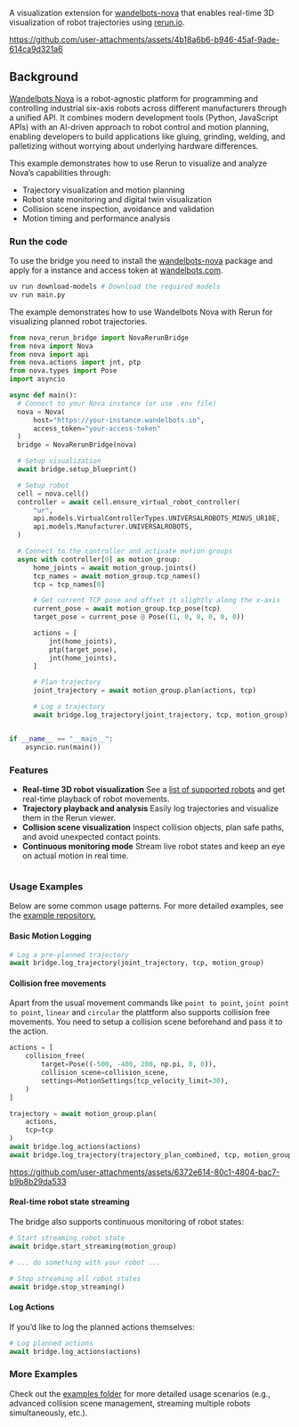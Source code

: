 <!--[metadata]
title = "Nova Bridge"
source = "https://github.com/wandelbotsgmbh/wandelbots-nova"
tags = ["3D", "Robot"]
thumbnail = "https://github.com/user-attachments/assets/526a3cff-3d27-4963-8d7b-e7cd98a758f9"
thumbnail_dimensions = [480, 480]
-->

A visualization extension for [wandelbots-nova](https://github.com/wandelbotsgmbh/wandelbots-nova) that enables real-time 3D visualization of robot trajectories using [rerun.io](https://rerun.io).

https://github.com/user-attachments/assets/4b18a6b6-b946-45af-9ade-614ca9d321a6

## Background

[Wandelbots Nova](https://www.wandelbots.com/) is a robot-agnostic platform for programming and controlling industrial six-axis robots across different manufacturers through a unified API. It combines modern development tools (Python, JavaScript APIs) with an AI-driven approach to robot control and motion planning, enabling developers to build applications like gluing, grinding, welding, and palletizing without worrying about underlying hardware differences.

This example demonstrates how to use Rerun to visualize and analyze Nova’s capabilities through:

-   Trajectory visualization and motion planning
-   Robot state monitoring and digital twin visualization
-   Collision scene inspection, avoidance and validation
-   Motion timing and performance analysis

### Run the code

To use the bridge you need to install the [wandelbots-nova](https://github.com/wandelbotsgmbh/wandelbots-nova) package and apply for a instance and access token at [wandelbots.com](https://www.wandelbots.com/).

```bash
uv run download-models # Download the required models
uv run main.py
```

The example demonstrates how to use Wandelbots Nova with Rerun for visualizing planned robot trajectories.

```python
from nova_rerun_bridge import NovaRerunBridge
from nova import Nova
from nova import api
from nova.actions import jnt, ptp
from nova.types import Pose
import asyncio

async def main():
  # Connect to your Nova instance (or use .env file)
  nova = Nova(
      host="https://your-instance.wandelbots.io",
      access_token="your-access-token"
  )
  bridge = NovaRerunBridge(nova)

  # Setup visualization
  await bridge.setup_blueprint()

  # Setup robot
  cell = nova.cell()
  controller = await cell.ensure_virtual_robot_controller(
      "ur",
      api.models.VirtualControllerTypes.UNIVERSALROBOTS_MINUS_UR10E,
      api.models.Manufacturer.UNIVERSALROBOTS,
  )

  # Connect to the controller and activate motion groups
  async with controller[0] as motion_group:
      home_joints = await motion_group.joints()
      tcp_names = await motion_group.tcp_names()
      tcp = tcp_names[0]

      # Get current TCP pose and offset it slightly along the x-axis
      current_pose = await motion_group.tcp_pose(tcp)
      target_pose = current_pose @ Pose((1, 0, 0, 0, 0, 0))

      actions = [
          jnt(home_joints),
          ptp(target_pose),
          jnt(home_joints),
      ]

      # Plan trajectory
      joint_trajectory = await motion_group.plan(actions, tcp)

      # Log a trajectory
      await bridge.log_trajectory(joint_trajectory, tcp, motion_group)


if __name__ == "__main__":
    asyncio.run(main())
```

### Features

-   **Real-time 3D robot visualization**
    See a [list of supported robots](https://wandelbotsgmbh.github.io/wandelbots-js-react-components/?path=/story/3d-view-robot-supported-models--abb-1010-037-15) and get real-time playback of robot movements.
-   **Trajectory playback and analysis**
    Easily log trajectories and visualize them in the Rerun viewer.
-   **Collision scene visualization**
    Inspect collision objects, plan safe paths, and avoid unexpected contact points.
-   **Continuous monitoring mode**
    Stream live robot states and keep an eye on actual motion in real time.

<picture>
  <img src="https://github.com/user-attachments/assets/617dd2c5-ea51-472d-84d5-77aa25f6c2b6" alt=""/>
  <source media="(max-width: 1200px)" srcset="https://github.com/user-attachments/assets/617dd2c5-ea51-472d-84d5-77aa25f6c2b6">
</picture>

### Usage Examples

Below are some common usage patterns. For more detailed examples, see the [example repository.](https://github.com/wandelbotsgmbh/wandelbots-nova/tree/main/nova_rerun_bridge/examples)

#### Basic Motion Logging

```python
# Log a pre-planned trajectory
await bridge.log_trajectory(joint_trajectory, tcp, motion_group)
```

#### Collision free movements

Apart from the usual movement commands like `point to point`, `joint point to point`, `linear` and `circular` the plattform also supports collision free movements. You need to setup a collision scene beforehand and pass it to the action.

```python
actions = [
    collision_free(
        target=Pose((-500, -400, 200, np.pi, 0, 0)),
        collision_scene=collision_scene,
        settings=MotionSettings(tcp_velocity_limit=30),
    )
]

trajectory = await motion_group.plan(
    actions,
    tcp=tcp
)
await bridge.log_actions(actions)
await bridge.log_trajectory(trajectory_plan_combined, tcp, motion_group)
```

https://github.com/user-attachments/assets/6372e614-80c1-4804-bac7-b9b8b29da533

#### Real-time robot state streaming

The bridge also supports continuous monitoring of robot states:

```python
# Start streaming robot state
await bridge.start_streaming(motion_group)

# ... do something with your robot ...

# Stop streaming all robot states
await bridge.stop_streaming()
```

#### Log Actions

If you’d like to log the planned actions themselves:

```python
# Log planned actions
await bridge.log_actions(actions)
```

### More Examples

Check out the [examples folder](https://github.com/wandelbotsgmbh/wandelbots-nova/tree/main/nova_rerun_bridge/examples) for more detailed usage scenarios (e.g., advanced collision scene management, streaming multiple robots simultaneously, etc.).

<picture>
  <img src="https://github.com/user-attachments/assets/586811cc-278c-484d-8a2a-9abcba6ab5d3" alt=""/>
  <source media="(max-width: 1200px)" srcset="https://github.com/user-attachments/assets/586811cc-278c-484d-8a2a-9abcba6ab5d3">
</picture>
